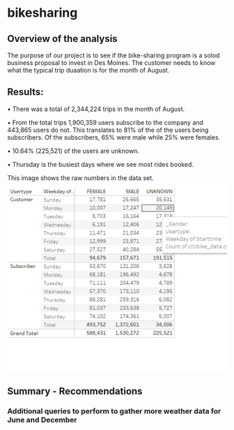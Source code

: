 # bikesharing

## Overview of the analysis
The purpose of our project is to see if the bike-sharing program is a solod business proposal to invest in Des Moines. The customer needs to know what the typical trip duaation is for the month of August. 

## Results: 
•		There was a total of 2,344,224 trips in the month of August.

•		From the total trips 1,900,359 users subscribe to the company and 443,865 users do not. This translates to 81% of the of the users being subscribers. Of the 			subscribers, 65% were male while 25% were females.

•		10.64% (225,521) of the users are unknown.

•		Thursday is the busiest days where we see most rides booked.


This image shows the raw numbers in the data set.
![Raw Numbers](https://github.com/amburu4159/bikesharing/blob/main/images/Raw_Numbers.PNG)



	

## Summary - Recommendations

 
### Additional queries to perform to gather more weather data for June and December

